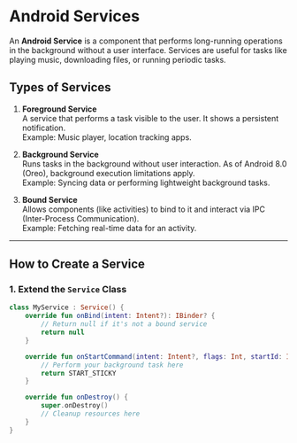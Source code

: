 # Android Services

An **Android Service** is a component that performs long-running operations in the background without a user interface. Services are useful for tasks like playing music, downloading files, or running periodic tasks.

## Types of Services

1. **Foreground Service**  
   A service that performs a task visible to the user. It shows a persistent notification.  
   Example: Music player, location tracking apps.

2. **Background Service**  
   Runs tasks in the background without user interaction. As of Android 8.0 (Oreo), background execution limitations apply.  
   Example: Syncing data or performing lightweight background tasks.

3. **Bound Service**  
   Allows components (like activities) to bind to it and interact via IPC (Inter-Process Communication).  
   Example: Fetching real-time data for an activity.

---

## How to Create a Service

### 1. Extend the `Service` Class

```kotlin
class MyService : Service() {
    override fun onBind(intent: Intent?): IBinder? {
        // Return null if it's not a bound service
        return null
    }

    override fun onStartCommand(intent: Intent?, flags: Int, startId: Int): Int {
        // Perform your background task here
        return START_STICKY
    }

    override fun onDestroy() {
        super.onDestroy()
        // Cleanup resources here
    }
}
